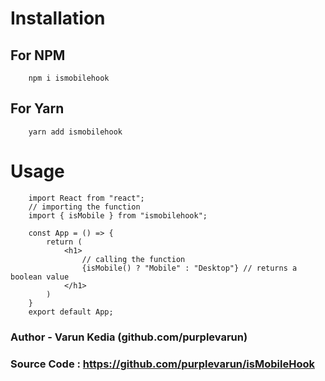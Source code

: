 # Installation

## For NPM

        npm i ismobilehook

## For Yarn

        yarn add ismobilehook

# Usage

        import React from "react";
        // importing the function
        import { isMobile } from "ismobilehook";

        const App = () => {
            return (
                <h1>
                    // calling the function
                    {isMobile() ? "Mobile" : "Desktop"} // returns a boolean value
                </h1>
            )
        }
        export default App;

### Author - Varun Kedia (github.com/purplevarun)

### Source Code : https://github.com/purplevarun/isMobileHook
